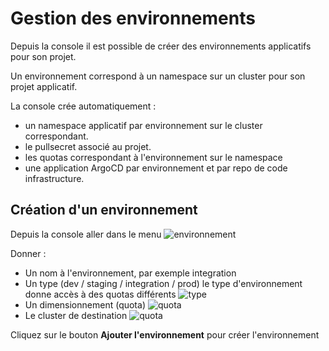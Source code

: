 # Gestion des environnements

Depuis la console il est possible de créer des environnements applicatifs pour son projet.

Un environnement correspond à un namespace sur un cluster pour son projet applicatif.

La console crée automatiquement :
 - un namespace applicatif par environnement sur le cluster correspondant.
 - le pullsecret associé au projet.
 - les quotas correspondant à l'environnement sur le namespace
 - une application ArgoCD par environnement et par repo de code infrastructure.

 ## Création d'un environnement

 Depuis la console aller dans le menu ![environnement](/img/environnement/menu.png)

 Donner :
  - Un nom à l'environnement, par exemple integration
  - Un type (dev / staging / integration / prod) le type d'environnement donne accès à des quotas différents
  ![type](/img/environnement/type-env.png)
  - Un dimensionnement (quota)
  ![quota](/img/environnement/quota-env.png)
  - Le cluster de destination
  ![quota](/img/environnement/cluster-env.png)

Cliquez sur le bouton **Ajouter l'environnement** pour créer l'environnement
